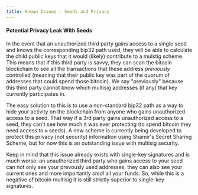 ```yaml
---
title: Known Issues - Seeds and Privacy
---
```


#### Potential Privacy Leak With Seeds
In the event that an unauthorized third party gains access to a single seed and knows the corresponding bip32 path used, they will be able to calculate the child public keys that it would (likely) contribute to a mulstig scheme.
This means that if this third party is savvy, they can scan the bitcoin blockchain to see all the transactions that these address *previously* controlled (meaning that their public key was part of the quorum of addresses that could spend those bitcoin).
We say "previously" because this third party cannot know which multisig addresses (if any) that key currently participates in.

The easy solution to this is to use a non-standard bip32 path as a way to hide your activity on the blockchain from anyone who gains unauthorized access to a seed.
That way if a 3rd party gains unauthorized access to a seed, they can't see how much it was ever protecting (to spend bitcoin they need access to `m` seeds).
A new scheme is currently being developed to protect this privacy (not security) information using Shamir's Secret Sharing Scheme, but for now this is an outstanding issue with multisig security.

Keep in mind that this issue already exists with single-key signatures and is much worse: an unauthorized third party who gains access to your seed can not only see your prevously used addresses, they can also see your current ones and more importantly *steal* all your funds.
So, while this is a negative of bitcoin multisig it is still strictly superior to single-key signatures.
